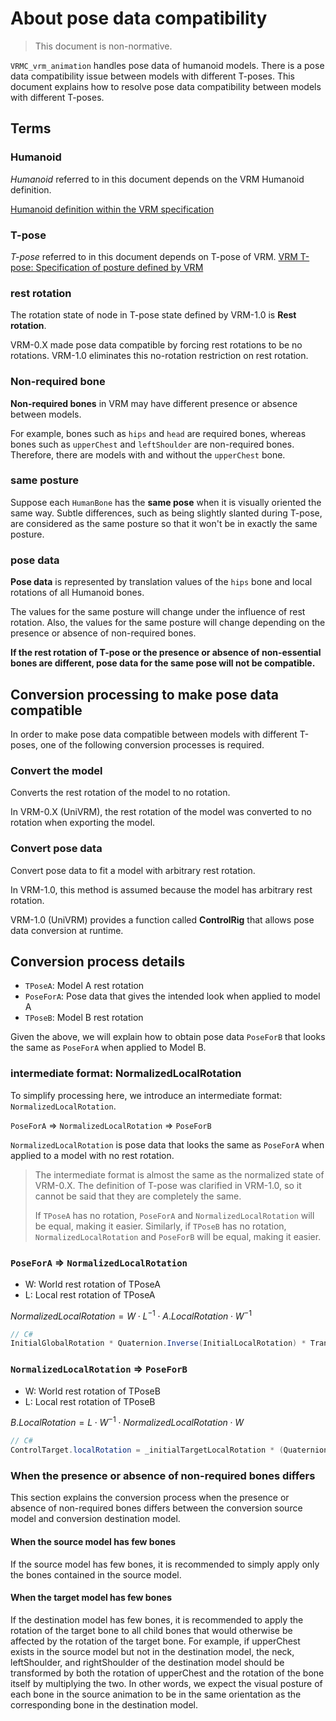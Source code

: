 # About pose data compatibility

> This document is non-normative.

`VRMC_vrm_animation` handles pose data of humanoid models.
There is a pose data compatibility issue between models with different T-poses.
This document explains how to resolve pose data compatibility between models with different T-poses.

## Terms

### Humanoid
*Humanoid* referred to in this document depends on the VRM Humanoid definition.

[Humanoid definition within the VRM specification](https://github.com/vrm-c/vrm-specification/blob/master/specification/VRMC_vrm-1.0/humanoid.ja.md)

### T-pose
*T-pose* referred to in this document depends on T-pose of VRM.
[VRM T-pose: Specification of posture defined by VRM](https://github.com/vrm-c/vrm-specification/blob/master/specification/VRMC_vrm-1.0/tpose.ja.md)

### rest rotation
The rotation state of node in T-pose state defined by VRM-1.0 is **Rest rotation**.

VRM-0.X made pose data compatible by forcing rest rotations to be no rotations.
VRM-1.0 eliminates this no-rotation restriction on rest rotation.

### Non-required bone
**Non-required bones** in VRM may have different presence or absence between models.

For example, bones such as `hips` and `head` are required bones, whereas bones such as `upperChest` and `leftShoulder` are non-required bones.
Therefore, there are models with and without the `upperChest` bone.

### same posture
Suppose each `HumanBone` has the **same pose** when it is visually oriented the same way.
Subtle differences, such as being slightly slanted during T-pose, are considered as the same posture so that it won't be in exactly the same posture.

### pose data
**Pose data** is represented by translation values of the `hips` bone and local rotations of all Humanoid bones.

The values for the same posture will change under the influence of rest rotation.
Also, the values for the same posture will change depending on the presence or absence of non-required bones.

**If the rest rotation of T-pose or the presence or absence of non-essential bones are different, pose data for the same pose will not be compatible.**

## Conversion processing to make pose data compatible

In order to make pose data compatible between models with different T-poses, one of the following conversion processes is required.

### Convert the model
Converts the rest rotation of the model to no rotation.

In VRM-0.X (UniVRM), the rest rotation of the model was converted to no rotation when exporting the model.

### Convert pose data
Convert pose data to fit a model with arbitrary rest rotation.

In VRM-1.0, this method is assumed because the model has arbitrary rest rotation.

VRM-1.0 (UniVRM) provides a function called **ControlRig** that allows pose data conversion at runtime.

## Conversion process details

- `TPoseA`: Model A rest rotation
- `PoseForA`: Pose data that gives the intended look when applied to model A
- `TPoseB`: Model B rest rotation

Given the above, we will explain how to obtain pose data `PoseForB` that looks the same as `PoseForA` when applied to Model B.

### intermediate format: NormalizedLocalRotation

To simplify processing here, we introduce an intermediate format: `NormalizedLocalRotation`.

`PoseForA` => `NormalizedLocalRotation` => `PoseForB`

`NormalizedLocalRotation` is pose data that looks the same as `PoseForA` when applied to a model with no rest rotation.

> The intermediate format is almost the same as the normalized state of VRM-0.X. The definition of T-pose was clarified in VRM-1.0, so it cannot be said that they are completely the same.
>
> If `TPoseA` has no rotation, `PoseForA` and `NormalizedLocalRotation` will be equal, making it easier.
> Similarly, if `TPoseB` has no rotation, `NormalizedLocalRotation` and `PoseForB` will be equal, making it easier.

### `PoseForA` => `NormalizedLocalRotation`

- W: World rest rotation of TPoseA
- L: Local rest rotation of TPoseA

$NormalizedLocalRotation = W \cdot L^{-1} \cdot A.LocalRotation \cdot W^{-1}$

```cs
// C#
InitialGlobalRotation * Quaternion.Inverse(InitialLocalRotation) * Transform.localRotation * Quaternion.Inverse(InitialGlobalRotation);
```

### `NormalizedLocalRotation` => `PoseForB`

- W: World rest rotation of TPoseB
- L: Local rest rotation of TPoseB

$B.LocalRotation = L \cdot W^{-1} \cdot NormalizedLocalRotation \cdot W$

```cs
// C#
ControlTarget.localRotation = _initialTargetLocalRotation * (Quaternion.Inverse(_initialTargetGlobalRotation) * ControlBone.localRotation * _initialTargetGlobalRotation);
```

### When the presence or absence of non-required bones differs
This section explains the conversion process when the presence or absence of non-required bones differs between the conversion source model and conversion destination model.

#### When the source model has few bones
If the source model has few bones, it is recommended to simply apply only the bones contained in the source model.

#### When the target model has few bones
If the destination model has few bones, it is recommended to apply the rotation of the target bone to all child bones that would otherwise be affected by the rotation of the target bone.
For example, if upperChest exists in the source model but not in the destination model, the neck, leftShoulder, and rightShoulder of the destination model should be transformed by both the rotation of upperChest and the rotation of the bone itself by multiplying the two.
In other words, we expect the visual posture of each bone in the source animation to be in the same orientation as the corresponding bone in the destination model.

